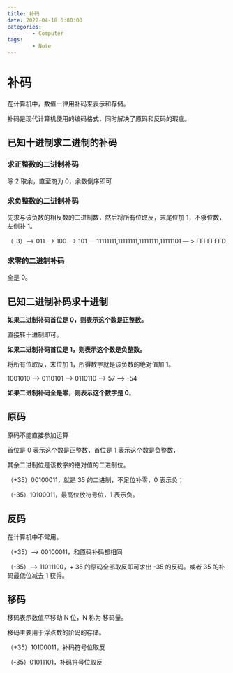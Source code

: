 ```yaml
---
title: 补码
date: 2022-04-18 6:00:00
categories:
        - Computer
tags:
        - Note
---
```


# 补码

在计算机中，数值一律用补码来表示和存储。

补码是现代计算机使用的编码格式，同时解决了原码和反码的瑕疵。

## 已知十进制求二进制的补码

### 求正整数的二进制补码

除 2 取余，直至商为 0，余数倒序即可

### 求负整数的二进制补码

先求与该负数的相反数的二进制数，然后将所有位取反，末尾位加 1，不够位数，左侧补 1。

（-3）—> 011 —> 100 —> 101 — 11111111,11111111,11111111,11111101 — > FFFFFFFD

### 求零的二进制补码

全是 0。

## 已知二进制补码求十进制

**如果二进制补码首位是 0，则表示这个数是正整数。**

直接转十进制即可。

**如果二进制补码首位是 1，则表示这个数是负整数。**

将所有位取反，末位加 1，所得数字就是该负数的绝对值加 1。

1001010 —> 0110101 —> 0110110 —> 57 —> -54

**如果二进制补码全是零，则表示这个数字是 0**。

## 原码

原码不能直接参加运算

首位是 0 表示这个数是正整数，首位是 1 表示这个数是负整数，

其余二进制位是该数字的绝对值的二进制位。

（+35）00100011，就是 35 的二进制，不足位补零，0 表示负；

（-35）10100011，最高位放符号位，1 表示负。

## 反码

在计算机中不常用。

（+35）—> 00100011，和原码补码都相同

（-35）—> 11011100，+ 35 的原码全部取反即可求出 -35 的反码。或者 35 的补码最低位减去 1 获得。

## 移码

移码表示数值平移动 N 位，N 称为 移码量。

移码主要用于浮点数的阶码的存储。

（+35）10100011，补码符号位取反

（-35）01011101，补码符号位取反
